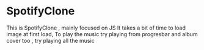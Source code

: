 # SpotifyClone
This is SpotifyClone , mainly focused on JS
It takes a bit of time to load image at first load,
To play the music try playing from progresbar and album cover too , try playing all the music
